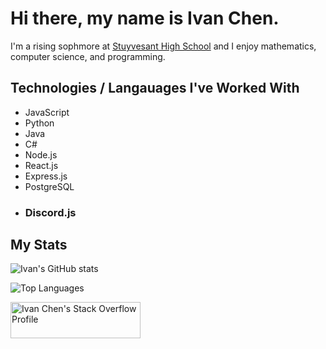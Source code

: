 # Hi there, my name is Ivan Chen. 

I'm a rising sophmore at [Stuyvesant High School](https://stuy.enschool.org/) and I enjoy mathematics, computer science, and programming. 

## Technologies / Langauages I've Worked With

- JavaScript
- Python
- Java
- C#
- Node.js
- React.js
- Express.js
- PostgreSQL
- ### Discord.js

## My Stats

![Ivan's GitHub stats](https://github-readme-stats.vercel.app/api?username=anivanchen&count_private=true&show_icons=true&theme=dark)

![Top Languages](https://github-readme-stats.vercel.app/api/top-langs/?username=anivanchen&layout=compact&hide=Dockerfile&theme=dark)

<a href="https://stackoverflow.com/users/14101065/ivan-chen"><img src="https://stackoverflow.com/users/flair/14101065.png?theme=dark" width="208" height="58" alt="Ivan Chen's Stack Overflow Profile" title="Ivan Chen's Stack Overflow Profile"></a>